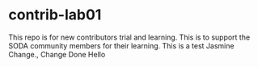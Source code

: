 # contrib-lab01
This repo is for new contributors trial and learning. This is to support the SODA community members for their learning.
This is a test Jasmine
Change.,
Change Done
Hello
